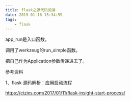 ```yaml
---
title: flask之源代码阅读
date: 2019-01-16 15:34:59
tags:
	- flask
---
```




app_run是入口函数。

调用了werkzeug的run_simple函数。

把自己作为Application参数传递进去了。



参考资料

1、flask 源码解析：应用启动流程

https://cizixs.com/2017/01/11/flask-insight-start-process/